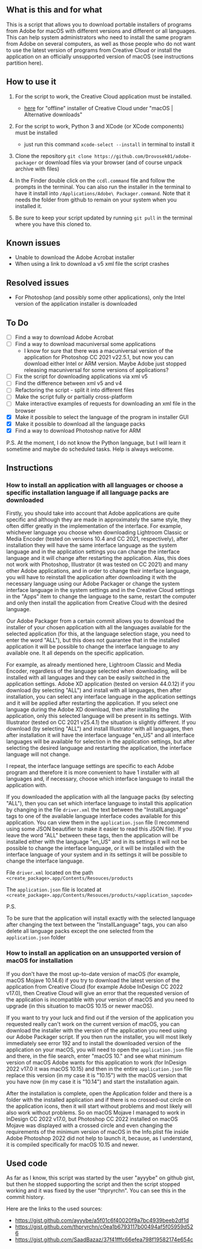 ## What is this and for what

This is a script that allows you to download portable installers of programs from Adobe for macOS with different versions and different or all languages. This can help system administrators who need to install the same program from Adobe on several computers, as well as those people who do not want to use the latest version of programs from Creative Cloud or install the application on an officially unsupported version of macOS (see instructions partition here).

## How to use it

1. For the script to work, the Creative Cloud application must be installed.

   - [here](https://helpx.adobe.com/download-install/kb/creative-cloud-desktop-app-download.html) for "offline" installer of Creative Cloud under "macOS | Alternative downloads"

2. For the script to work, Python 3 and XCode (or XCode components) must be installed

   - just run this command `xcode-select --install` in terminal to install it

3. Clone the repository `git clone https://github.com/Drovosek01/adobe-packager` or download files via your browser (and of course unpack archive with files)

4. In the Finder double click on the `ccdl.command` file and follow the prompts in the terminal. You can also run the installer in the terminal to have it install into `/Applications/Adobe\ Packager.command`. Note that it needs the folder from github to remain on your system when you installed it.

5. Be sure to keep your script updated by running `git pull` in the terminal where you have this cloned to.

## Known issues

- Unable to download the Adobe Acrobat installer
- When using a link to download a v5 xml file the script crashes

## Resolved issues

- For Photoshop (and possibly some other applications), only the Intel version of the application installer is downloaded

## To Do

- [ ] Find a way to download Adobe Acrobat
- [ ] Find a way to download macuniversal some applications
  - I know for sure that there was a macuniversal version of the application for Photoshop CC 2021 v22.5.1, but now you can download either Intel or ARM version. Maybe Adobe just stopped releasing macuniversal for some versions of applications?
- [ ] Fix the script for downloading applications via xml v5
- [ ] Find the difference between xml v5 and v4
- [ ] Refactoring the script - split it into different files
- [ ] Make the script fully or partially cross-platform
- [ ] Make interactive examples of requests for downloading an xml file in the browser
- [x] Make it possible to select the language of the program in installer GUI
- [x] Make it possible to download all the language packs
- [x] Find a way to download Photoshop native for ARM

P.S.
At the moment, I do not know the Python language, but I will learn it sometime and maybe do scheduled tasks. Help is always welcome.

## Instructions

### How to install an application with all languages or choose a specific installation language if all language packs are downloaded

Firstly, you should take into account that Adobe applications are quite specific and although they are made in approximately the same style, they often differ greatly in the implementation of the interface. For example, whichever language you choose when downloading Lightroom Classic or Media Encoder (tested on versions 10.4 and CC 2021, respectively), after installation they will have the same interface language as the system language and in the application settings you can change the interface language and it will change after restarting the application. Alas, this does not work with Photoshop, Illustrator (it was tested on CC 2021) and many other Adobe applications, and in order to change their interface language, you will have to reinstall the application after downloading it with the necessary language using our Adobe Packager or change the system interface language in the system settings and in the Creative Cloud settings in the "Apps" item to change the language to the same, restart the computer and only then install the application from Creative Cloud with the desired language.

Our Adobe Packager from a certain commit allows you to download the installer of your chosen application with all the languages available for the selected application (for this, at the language selection stage, you need to enter the word "ALL"), but this does not guarantee that in the installed application it will be possible to change the interface language to any available one. It all depends on the specific application.

For example, as already mentioned here, Lightroom Classic and Media Encoder, regardless of the language selected when downloading, will be installed with all languages and they can be easily switched in the application settings. Adobe XD application (tested on version 44.0.12) if you download (by selecting "ALL") and install with all languages, then after installation, you can select any interface language in the application settings and it will be applied after restarting the application. If you select one language during the Adobe XD download, then after installing the application, only this selected language will be present in its settings. With Illustrator (tested on CC 2021 v25.4.1) the situation is slightly different. If you download (by selecting "ALL") and install Illustrator with all languages, then after installation it will have the interface language "en_US" and all interface languages will be available for selection in the application settings, but after selecting the desired language and restarting the application, the interface language will not change.

I repeat, the interface language settings are specific to each Adobe program and therefore it is more convenient to have 1 installer with all languages and, if necessary, choose which interface language to install the application with.

If you downloaded the application with all the language packs (by selecting "ALL"), then you can set which interface language to install this application by changing in the file `driver.xml` the text between the "InstallLanguage" tags to one of the available language interface codes available for this application. You can view them in the `application.json` file (I recommend using some JSON beautifier to make it easier to read this JSON file). If you leave the word "ALL" between these tags, then the application will be installed either with the language "en_US" and in its settings it will not be possible to change the interface language, or it will be installed with the interface language of your system and in its settings it will be possible to change the interface language.

File `driver.xml` located on the path `<create_package>.app/Contents/Resouces/products`

The `application.json` file is located at `<create_package>.app/Contents/Resouces/products/<application_sapcode>`

P.S.

To be sure that the application will install exactly with the selected language after changing the text between the "InstallLanguage" tags, you can also delete all language packs except the one selected from the `application.json` folder

### How to install an application on an unsupported version of macOS for installation

If you don't have the most up-to-date version of macOS (for example, macOS Mojave 10.14.6) if you try to download the latest version of the application from Creative Cloud (for example Adobe InDesign CC 2022 v17.0), then Creative Cloud will give
an error that the requested version of the application is incompatible with your version of macOS and you need to upgrade (in this situation to macOS 10.15 or newer macOS).

If you want to try your luck and find out if the version of the application you requested really can't work on the current version of macOS, you can download the installer with the version of the application you need using our Adobe Packager script. If you then run the installer, you will most likely immediately see error 192 and to install the downloaded version of the application on your macOS, you will need to open the `application.json` file and there, in the file search, enter "macOS 10." and see what minimum version of macOS Adobe wants for this application to work (for InDesign 2022 v17.0 it was macOS 10.15) and then in the entire `application.json` file replace this version (in my case it is "10.15") with the macOS version that you have now (in my case it is "10.14") and start the installation again.

After the installation is complete, open the Application folder and there is a folder with the installed application and if there is no crossed-out circle on the application icons, then it will start without problems and most likely will also work without problems.
So on macOS Mojave I managed to work in InDesign CC 2022 v17.0, but Photoshop CC 2022 installed on macOS Mojave was displayed with a crossed circle and even changing the requirements of the minimum version of macOS in the Info.plist file inside Adobe Photoshop 2022 did not help to launch it, because, as I understand, it is compiled specifically for macOS 10.15 and newer.

## Used code

As far as I know, this script was started by the user "ayyybe" on github gist, but then he stopped supporting the script and then the script stopped working and it was fixed by the user "thpryrchn". You can see this in the commit history.

Here are the links to the used sources:

- https://gist.github.com/ayyybe/a5f01c6f40020f9a7bc4939beeb2df1d
- https://gist.github.com/thpryrchn/c0ea1b6793117b00494af5f05959d526
- https://gist.github.com/SaadBazaz/37f41fffc66efea798f19582174e654c
